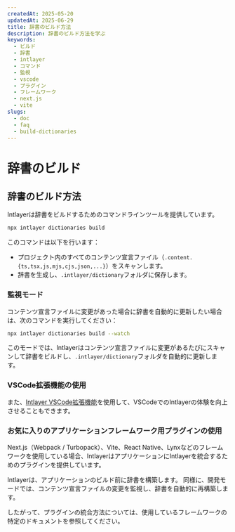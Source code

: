 ```yaml
---
createdAt: 2025-05-20
updatedAt: 2025-06-29
title: 辞書のビルド方法
description: 辞書のビルド方法を学ぶ
keywords:
  - ビルド
  - 辞書
  - intlayer
  - コマンド
  - 監視
  - vscode
  - プラグイン
  - フレームワーク
  - next.js
  - vite
slugs:
  - doc
  - faq
  - build-dictionaries
---
```


# 辞書のビルド

## 辞書のビルド方法

Intlayerは辞書をビルドするためのコマンドラインツールを提供しています。

```bash
npx intlayer dictionaries build
```

このコマンドは以下を行います：

- プロジェクト内のすべてのコンテンツ宣言ファイル（`.content.{ts,tsx,js,mjs,cjs,json,...}`）をスキャンします。
- 辞書を生成し、`.intlayer/dictionary`フォルダに保存します。

### 監視モード

コンテンツ宣言ファイルに変更があった場合に辞書を自動的に更新したい場合は、次のコマンドを実行してください：

```bash
npx intlayer dictionaries build --watch
```

このモードでは、Intlayerはコンテンツ宣言ファイルに変更があるたびにスキャンして辞書をビルドし、`.intlayer/dictionary`フォルダを自動的に更新します。

### VSCode拡張機能の使用

また、[Intlayer VSCode拡張機能](https://github.com/aymericzip/intlayer/tree/main/docs/ja/vs_code_extension.md)を使用して、VSCodeでのIntlayerの体験を向上させることもできます。

### お気に入りのアプリケーションフレームワーク用プラグインの使用

Next.js（Webpack / Turbopack）、Vite、React Native、Lynxなどのフレームワークを使用している場合、IntlayerはアプリケーションにIntlayerを統合するためのプラグインを提供しています。

Intlayerは、アプリケーションのビルド前に辞書を構築します。
同様に、開発モードでは、コンテンツ宣言ファイルの変更を監視し、辞書を自動的に再構築します。

したがって、プラグインの統合方法については、使用しているフレームワークの特定のドキュメントを参照してください。
